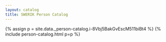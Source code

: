 ```yaml
---
layout: catalog
title: SWERIK Person Catalog
---
```

{% assign p = site.data._person-catalog.i-8Vbj5BakGvEscM511biBt4 %}
{% include person-catalog.html p=p %}

